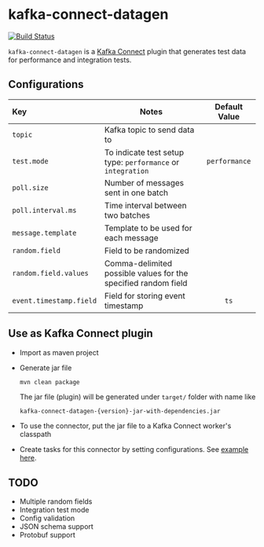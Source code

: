 # kafka-connect-datagen

[![Build Status](https://travis-ci.org/xushiyan/kafka-connect-datagen.svg?branch=master)](https://travis-ci.org/xushiyan/kafka-connect-datagen)

`kafka-connect-datagen` is a [Kafka Connect](http://kafka.apache.org/documentation.html#connect) plugin that generates test data for performance and integration tests.

## Configurations

| Key | Notes | Default Value |
|:----|-------|:-------------:|
| `topic`                 | Kafka topic to send data to ||
| `test.mode`             | To indicate test setup type: `performance` or `integration`| `performance`|
| `poll.size`             | Number of messages sent in one batch | |
| `poll.interval.ms`      | Time interval between two batches | |
| `message.template`      | Template to be used for each message | |
| `random.field`          | Field to be randomized | |
| `random.field.values`   | Comma-delimited possible values for the specified random field | |
| `event.timestamp.field` | Field for storing event timestamp | `ts` |

## Use as Kafka Connect plugin

- Import as maven project
- Generate jar file
  ```bash
  mvn clean package
  ```

  The jar file (plugin) will be generated under `target/` folder with name like 

  ```text
  kafka-connect-datagen-{version}-jar-with-dependencies.jar
  ```

- To use the connector, put the jar file to a Kafka Connect worker's classpath
- Create tasks for this connector by setting configurations. See [example here](./example/DatagenSourceConnector.properties).

## TODO

- Multiple random fields
- Integration test mode
- Config validation
- JSON schema support
- Protobuf support

